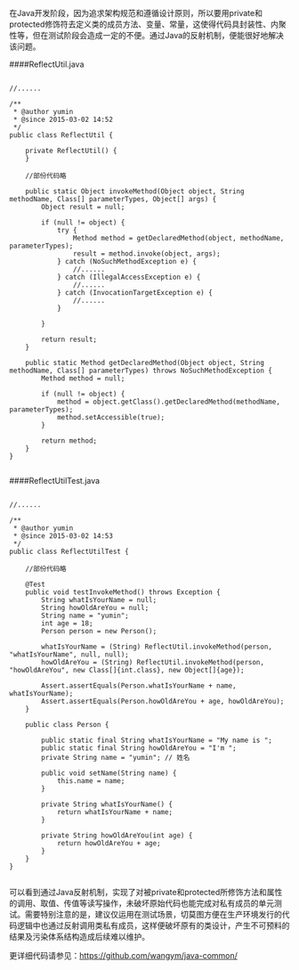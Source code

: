 在Java开发阶段，因为追求架构规范和遵循设计原则，所以要用private和protected修饰符去定义类的成员方法、变量、常量，这使得代码具封装性、内聚性等，但在测试阶段会造成一定的不便。通过Java的反射机制，便能很好地解决该问题。

####ReflectUtil.java
<pre><code>
//......

/**
 * @author yumin
 * @since 2015-03-02 14:52
 */
public class ReflectUtil {

    private ReflectUtil() {
    }

    //部份代码略

    public static Object invokeMethod(Object object, String methodName, Class[] parameterTypes, Object[] args) {
        Object result = null;

        if (null != object) {
            try {
                Method method = getDeclaredMethod(object, methodName, parameterTypes);
                result = method.invoke(object, args);
            } catch (NoSuchMethodException e) {
                //......
            } catch (IllegalAccessException e) {
                //......
            } catch (InvocationTargetException e) {
                //......
            }

        }

        return result;
    }

    public static Method getDeclaredMethod(Object object, String methodName, Class[] parameterTypes) throws NoSuchMethodException {
        Method method = null;

        if (null != object) {
            method = object.getClass().getDeclaredMethod(methodName, parameterTypes);
            method.setAccessible(true);
        }

        return method;
    }
}

</code></pre>

####ReflectUtilTest.java
<pre><code>
//......

/**
 * @author yumin
 * @since 2015-03-02 14:53
 */
public class ReflectUtilTest {

    //部份代码略

    @Test
    public void testInvokeMethod() throws Exception {
        String whatIsYourName = null;
        String howOldAreYou = null;
        String name = "yumin";
        int age = 18;
        Person person = new Person();

        whatIsYourName = (String) ReflectUtil.invokeMethod(person, "whatIsYourName", null, null);
        howOldAreYou = (String) ReflectUtil.invokeMethod(person, "howOldAreYou", new Class[]{int.class}, new Object[]{age});

        Assert.assertEquals(Person.whatIsYourName + name, whatIsYourName);
        Assert.assertEquals(Person.howOldAreYou + age, howOldAreYou);
    }

    public class Person {

        public static final String whatIsYourName = "My name is ";
        public static final String howOldAreYou = "I'm ";
        private String name = "yumin"; // 姓名

        public void setName(String name) {
            this.name = name;
        }

        private String whatIsYourName() {
            return whatIsYourName + name;
        }

        private String howOldAreYou(int age) {
            return howOldAreYou + age;
        }
    }
}

</code></pre>

可以看到通过Java反射机制，实现了对被private和protected所修饰方法和属性的调用、取值、传值等读写操作，未破坏原始代码也能完成对私有成员的单元测试。需要特别注意的是，建议仅运用在测试场景，切莫图方便在生产环境发行的代码逻辑中也通过反射调用类私有成员，这样便破坏原有的类设计，产生不可预料的结果及污染体系结构造成后续难以维护。

更详细代码请参见：https://github.com/wangym/java-common/
